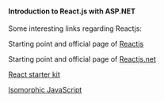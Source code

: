 #### Introduction to React.js with ASP.NET

Some interesting links regarding Reactjs:

Starting point and official page of [Reactjs][react]

Starting point and official page of [Reactjs.net][reactnet]

[React starter kit][starter]

[Isomorphic JavaScript][isomorphic]

[react]: http://facebook.github.io/react/
[reactnet]: http://reactjs.net/
[starter]: https://github.com/kriasoft/react-starter-kit
[isomorphic]: http://nerds.airbnb.com/isomorphic-javascript-future-web-apps/